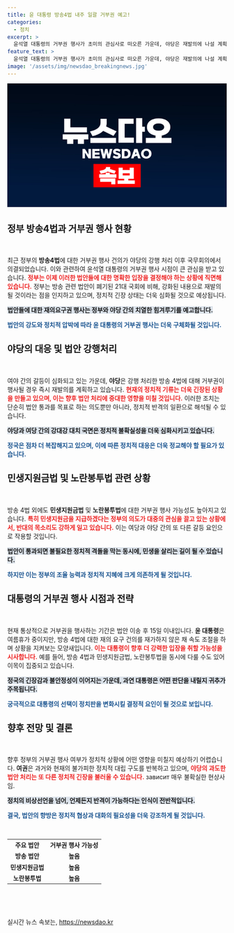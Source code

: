 ```yaml
---
title: 윤 대통령 방송4법 내주 일괄 거부권 예고!
categories:
  - 정치
excerpt: >
  윤석열 대통령의 거부권 행사가 초미의 관심사로 떠오른 가운데, 야당은 재발의에 나설 계획을 세우고 있습니다. 방송 4법 등 주요 법안에 대한 거부권 결정 기한이迫迫함에 따라 한층 긴장된 정국이 예고됩니다.
feature_text: >
  윤석열 대통령의 거부권 행사가 초미의 관심사로 떠오른 가운데, 야당은 재발의에 나설 계획을 세우고 있습니다. 방송 4법 등 주요 법안에 대한 거부권 결정 기한이迫迫함에 따라 한층 긴장된 정국이 예고됩니다.
image: '/assets/img/newsdao_breakingnews.jpg'
---
```


<p><img src="/assets/img/newsdao_breakingnews.jpg" alt="bookingtag 속보" /></p>

<h2 data-ke-size="size26">정부 방송4법과 거부권 행사 현황</h2>

<p data-ke-size="size16">&nbsp;</p>  

<p data-ke-size="size16">최근 정부의 <b>방송4법</b>에 대한 거부권 행사 건의가 야당의 강행 처리 이후 국무회의에서 의결되었습니다. 이와 관련하여 윤석열 대통령의 거부권 행사 시점이 큰 관심을 받고 있습니다. <b><span style="color: #ee2323;">정부는 이제 이러한 법안들에 대한 명확한 입장을 결정해야 하는 상황에 직면해 있습니다.</span></b> 정부는 방송 관련 법안이 폐기된 21대 국회에 비해, 강화된 내용으로 재발의될 것이라는 점을 인지하고 있으며, 정치적 긴장 상태는 더욱 심화될 것으로 예상됩니다.</p>  

<p data-ke-size="size16"><b><span style="background-color: #21538527;">법안들에 대한 재의요구권 행사는 정부와 야당 간의 치열한 힘겨루기를 예고합니다.</span></b></p>  

<p data-ke-size="size16"><b><span style="color: #1a5490;">법안의 강도와 정치적 압박에 따라 윤 대통령의 거부권 행사는 더욱 구체화될 것입니다.</span></b></p>  

<h2 data-ke-size="size26">야당의 대응 및 법안 강행처리</h2>

<p data-ke-size="size16">&nbsp;</p>  

<p data-ke-size="size16">여야 간의 갈등이 심화되고 있는 가운데, <b>야당</b>은 강행 처리한 방송 4법에 대해 거부권이 행사될 경우 즉시 재발의를 계획하고 있습니다. <b><span style="color: #ee2323;">현재의 정치적 기류는 더욱 긴장된 상황을 만들고 있으며, 이는 향후 법안 처리에 중대한 영향을 미칠 것입니다.</span></b> 이러한 조치는 단순히 법안 통과를 목표로 하는 의도뿐만 아니라, 정치적 반격의 일환으로 해석될 수 있습니다.</p>  

<p data-ke-size="size16"><b><span style="background-color: #21538527;">야당과 여당 간의 강대강 대치 국면은 정치적 불확실성을 더욱 심화시키고 있습니다.</span></b></p>  

<p data-ke-size="size16"><b><span style="color: #1a5490;">정국은 점차 더 복잡해지고 있으며, 이에 따른 정치적 대응은 더욱 정교해야 할 필요가 있습니다.</span></b></p>  

<h2 data-ke-size="size26">민생지원금법 및 노란봉투법 관련 상황</h2>

<p data-ke-size="size16">&nbsp;</p>  

<p data-ke-size="size16">방송 4법 외에도 <b>민생지원금법</b> 및 <b>노란봉투법</b>에 대한 거부권 행사 가능성도 높아지고 있습니다. <b><span style="color: #ee2323;">특히 민생지원금을 지급하겠다는 정부의 의도가 대중의 관심을 끌고 있는 상황에서, 반대의 목소리도 강하게 일고 있습니다.</span></b> 이는 여당과 야당 간의 또 다른 갈등 요인으로 작용할 것입니다.</p>  

<p data-ke-size="size16"><b><span style="background-color: #21538527;">법안이 통과되면 불필요한 정치적 격돌을 막는 동시에, 민생을 살리는 길이 될 수 있습니다.</span></b></p>  

<p data-ke-size="size16"><b><span style="color: #1a5490;">하지만 이는 정부의 조율 능력과 정치적 지혜에 크게 의존하게 될 것입니다.</span></b></p>  

<h2 data-ke-size="size26">대통령의 거부권 행사 시점과 전략</h2>

<p data-ke-size="size16">&nbsp;</p>  

<p data-ke-size="size16">현재 통상적으로 거부권을 행사하는 기간은 법안 이송 후 15일 이내입니다. <b>윤 대통령</b>은 여름휴가 중이지만, 방송 4법에 대한 재의 요구 건의를 재가하지 않은 채 속도 조절을 하며 상황을 지켜보는 모양새입니다. <b><span style="color: #ee2323;">이는 대통령이 향후 더 강력한 입장을 취할 가능성을 시사합니다.</span></b> 예를 들어, 방송 4법과 민생지원금법, 노란봉투법을 동시에 다룰 수도 있어 이목이 집중되고 있습니다.</p>  

<p data-ke-size="size16"><b><span style="background-color: #21538527;">정국의 긴장감과 불안정성이 이어지는 가운데, 과연 대통령은 어떤 판단을 내릴지 귀추가 주목됩니다.</span></b></p>  

<p data-ke-size="size16"><b><span style="color: #1a5490;">궁극적으로 대통령의 선택이 정치판을 변화시킬 결정적 요인이 될 것으로 보입니다.</span></b></p>  

<h2 data-ke-size="size26">향후 전망 및 결론</h2>

<p data-ke-size="size16">&nbsp;</p>  

<p data-ke-size="size16">향후 정부의 거부권 행사 여부가 정치적 상황에 어떤 영향을 미칠지 예상하기 어렵습니다. <b>여권</b>은 과거와 현재의 불가피한 정치적 대립 구도를 반복하고 있으며, <b><span style="color: #ee2323;">야당의 과도한 법안 처리는 또 다른 정치적 긴장을 불러올 수 있습니다.</span></b> зависит 매우 불확실한 현상사임.</p>  

<p data-ke-size="size16"><b><span style="background-color: #21538527;">정치의 비상선언을 넘어, 언제든지 반격이 가능하다는 인식이 전반적입니다.</span></b></p>  

<p data-ke-size="size16"><b><span style="color: #1a5490;">결국, 법안의 향방은 정치적 협상과 대화의 필요성을 더욱 강조하게 될 것입니다.</span></b></p>  

<p data-ke-size="size16">&nbsp;</p>  

<table style="width: 100%; border-collapse: collapse;">  
<tr><td style="text-align: center; height: 17px;"><b>주요 법안</b></td><td style="text-align: center; height: 17px;"><b>거부권 행사 가능성</b></td></tr>  
<tr><td style="text-align: center; height: 17px;"><b>방송 법안</b></td><td style="text-align: center; height: 17px;"><b>높음</b></td></tr>  
<tr><td style="text-align: center; height: 17px;"><b>민생지원금법</b></td><td style="text-align: center; height: 17px;"><b>높음</b></td></tr>  
<tr><td style="text-align: center; height: 17px;"><b>노란봉투법</b></td><td style="text-align: center; height: 17px;"><b>높음</b></td></tr>  
</table>  

<p data-ke-size="size16">&nbsp;</p>  

<p data-ke-size="size16">&nbsp;</p>  
실시간 뉴스 속보는, <a href="https://newsdao.kr" rel="dofollow">https://newsdao.kr</a>


